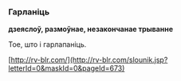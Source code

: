 ### Гарланіць
**дзеяслоў, размоўнае, незакончанае трыванне**

Тое, што і гарлапаніць.

<a rel="author">[http://rv-blr.com/](http://rv-blr.com/slounik.jsp?letterId=0&maskId=0&pageId=673)</a>
